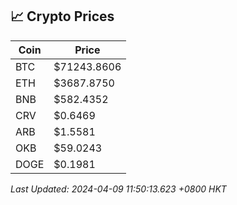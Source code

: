 ## 📈 Crypto Prices

| Coin | Price |
| ---- | ----- |
| BTC | $71243.8606 |
| ETH | $3687.8750 |
| BNB | $582.4352 |
| CRV | $0.6469 |
| ARB | $1.5581 |
| OKB | $59.0243 |
| DOGE | $0.1981 |

_Last Updated: 2024-04-09 11:50:13.623 +0800 HKT_